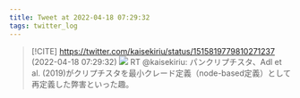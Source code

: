 ```yaml
---
title: Tweet at 2022-04-18 07:29:32
tags: twitter_log
---
```


> [!CITE] https://twitter.com/kaisekiriu/status/1515819779810271237 (2022-04-18 07:29:32)
> ![](https://twitter.com/kaisekiriu/status/1515819779810271237)
> RT @kaisekiriu: パンクリプチスタ、Adl et al. (2019)がクリプチスタを最小クレード定義（node-based定義）として再定義した弊害といった趣。

